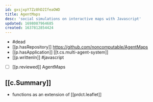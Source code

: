 ```yaml
---
id: gxsjxpY7Zz8hD2IfeaOWD
title: AgentMaps
desc: 'social simulations on interactive maps with Javascript'
updated: 1698087964685
created: 1637812854424
---
```


- #dead
- [[p.hasRepository]] https://github.com/noncomputable/AgentMaps
- [[p.hasApplication]] [[t.cs.multi-agent-system]]
- [[p.writtenIn]] #javascript
- [ ] [[p.reviewed]] AgentMaps

## [[c.Summary]]

- functions as an extension of [[prdct.leaflet]]